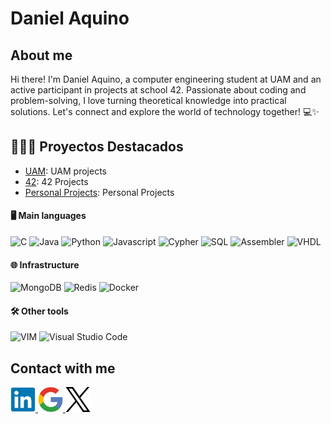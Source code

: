 # Daniel Aquino

## About me
Hi there! I'm Daniel Aquino, a computer engineering student at UAM and an active participant in projects at school 42. Passionate about coding and problem-solving, I love turning theoretical knowledge into practical solutions. Let's connect and explore the world of technology together! 💻✨

## 👨🏻‍💻 Proyectos Destacados

- [UAM](https://github.com/DanielAquino2003/UAM): UAM projects
- [42](https://github.com/DanielAquino2003/42): 42 Projects
- [Personal Projects](https://github.com/DanielAquino2003/Personal-Projetcts): Personal Projects

#### 🖥 Main languages
![C](https://img.shields.io/badge/C-a?style=for-the-badge&logo=C&color=grey)
![Java](https://img.shields.io/badge/Java-a?style=for-the-badge&logo=java&color=grey)
![Python](https://img.shields.io/badge/Python-a?style=for-the-badge&logo=python&color=grey)
![Javascript](https://img.shields.io/badge/Javascript-a?style=for-the-badge&logo=javascript&color=grey)
![Cypher](https://img.shields.io/badge/Cypher-a?style=for-the-badge&logo=cypher&color=grey)
![SQL](https://img.shields.io/badge/SQL-a?style=for-the-badge&logo=mysql&color=grey)
![Assembler](https://img.shields.io/badge/Assembler-a?style=for-the-badge&logo=assemblyscript&color=grey)
![VHDL](https://img.shields.io/badge/VHDL-a?style=for-the-badge&logo=vhdl&color=grey)

#### 🌐 Infrastructure 
![MongoDB](https://img.shields.io/badge/MongoDB-a?style=for-the-badge&logo=mongodb&color=grey)
![Redis](https://img.shields.io/badge/Redis-a?style=for-the-badge&logo=redis&color=grey)
![Docker](https://img.shields.io/badge/Docker-a?style=for-the-badge&logo=docker&color=grey)

#### 🛠 Other tools
![VIM](https://img.shields.io/badge/VIM-a?style=for-the-badge&logo=vim&color=grey)
![Visual Studio Code](https://img.shields.io/badge/Visual_Studio_Code-a?style=for-the-badge&logo=visualstudiocode&color=grey)

## Contact with me
<p align="left">
  <!-- LinkedIn -->
  <a href="https://www.linkedin.com/in/danielaquino2003/" target="_blank" rel="noreferrer" title="LinkedIn">
    <img src="https://raw.githubusercontent.com/devicons/devicon/master/icons/linkedin/linkedin-original.svg" alt="LinkedIn" width="40" height="40"/>
  </a>
  <!-- Email -->
  <a href="mailto:aquinosantiagodani@gmail.com" target="_blank" rel="noreferrer" title="Email">
    <img src="https://raw.githubusercontent.com/devicons/devicon/master/icons/google/google-original.svg" alt="Email" width="40" height="40"/>
  </a>
  <!-- Twitter -->
  <a href="https://twitter.com/tu_usuario_de_twitter" target="_blank" rel="noreferrer" title="Twitter">
    <img src="https://raw.githubusercontent.com/devicons/devicon/master/icons/twitter/twitter-original.svg" alt="Twitter" width="40" height="40"/>
  </a><br>
</p>


